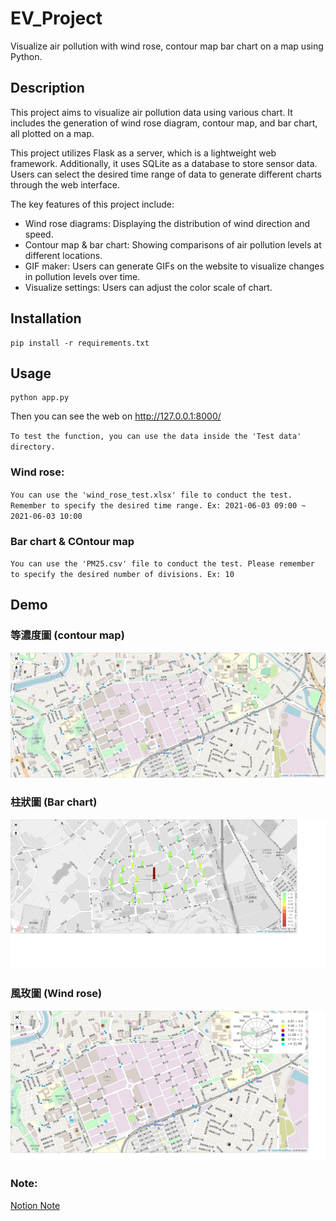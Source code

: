 # EV_Project
 Visualize air pollution with wind rose, contour map bar chart on a map using Python.

## Description
This project aims to visualize air pollution data using various chart. It includes the generation of wind rose diagram, contour map, and bar chart, all plotted on a map. 

This project utilizes Flask as a server, which is a lightweight web framework. Additionally, it uses SQLite as a database to store sensor data. Users can select the desired time range of data to generate different charts through the web interface.

The key features of this project include:
* Wind rose diagrams: Displaying the distribution of wind direction and speed.
* Contour map & bar chart: Showing comparisons of air pollution levels at different locations.
* GIF maker: Users can generate GIFs on the website to visualize changes in pollution levels over time.
* Visualize settings: Users can adjust the color scale of chart.


## Installation
```
pip install -r requirements.txt
```

## Usage
```
python app.py
```

Then you can see the web on http://127.0.0.1:8000/

`To test the function, you can use the data inside the 'Test data' directory.`

### 

### Wind rose:
`You can use the 'wind_rose_test.xlsx' file to conduct the test. Remember to specify the desired time range. Ex: 2021-06-03 09:00 ~ 2021-06-03 10:00`

### Bar chart & COntour map
`You can use the 'PM25.csv' file to conduct the test. Please remember to specify the desired number of divisions. Ex: 10`


## Demo
### 等濃度圖 (contour map)
![Contour_map](img/contour_map.gif)

### 柱狀圖 (Bar chart)
![Bar_chart](img/bar_chart.png)

### 風玫圖 (Wind rose)
![Wind_rose](img/wind_rose.png)
 

### Note:
[Notion Note](https://battle-windshield-ec3.notion.site/0f1fe2a66e7f4f8eb811767dd8caa850)